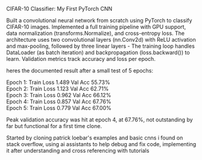 CIFAR-10 Classifier: My First PyTorch CNN 

Built a convolutional neural network from scratch using PyTorch to classify CIFAR-10 images.
Implemented a full training pipeline with GPU support, data normalization (transforms.Normalize), and cross-entropy loss. 
The architecture uses two convolutional layers (nn.Conv2d) with ReLU activation and max-pooling, followed by three linear layers -
The training loop handles DataLoader (as batch iteration) and backpropagation (loss.backward()) to learn.
Validation metrics track accuracy and loss per epoch. 

heres the documented result after a small test of 5 epochs:

Epoch 1: Train Loss 1.489  Val Acc 55.73%  
Epoch 2: Train Loss 1.123  Val Acc 62.71%  
Epoch 3: Train Loss 0.962  Val Acc 66.12%  
Epoch 4: Train Loss 0.857  Val Acc 67.76%  
Epoch 5: Train Loss 0.779  Val Acc 67.00%

Peak validation accuracy was hit at epoch 4, at 67.76%, not outstanding by far but functional for a first time clone.

Started by cloning patrick loebar's examples and basic cnns i found on stack overflow,
using ai assistants to help debug and fix code, implementing it after understanding and cross referencing with tutorials
